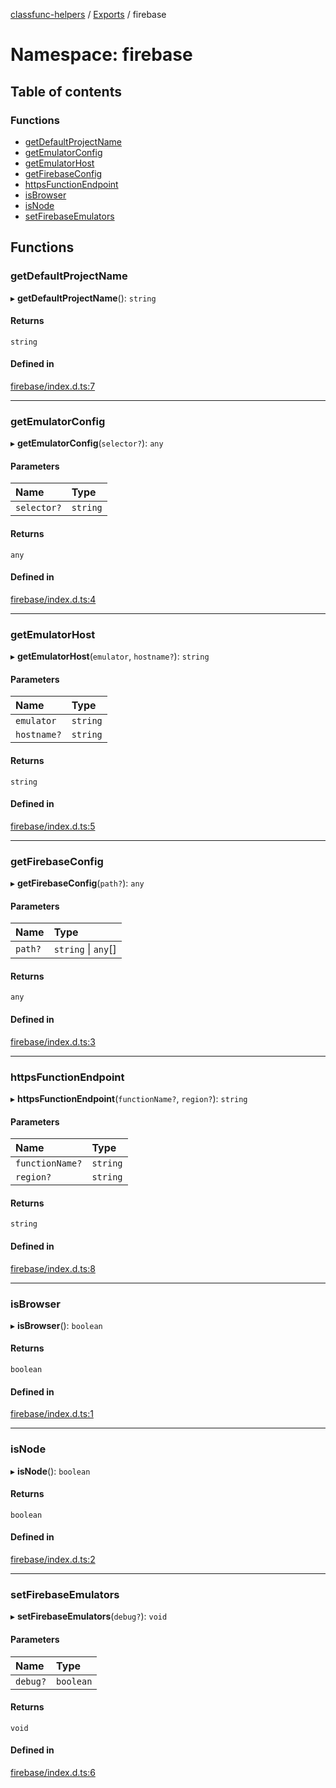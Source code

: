 [classfunc-helpers](../README.md) / [Exports](../modules.md) / firebase

# Namespace: firebase

## Table of contents

### Functions

- [getDefaultProjectName](firebase.md#getdefaultprojectname)
- [getEmulatorConfig](firebase.md#getemulatorconfig)
- [getEmulatorHost](firebase.md#getemulatorhost)
- [getFirebaseConfig](firebase.md#getfirebaseconfig)
- [httpsFunctionEndpoint](firebase.md#httpsfunctionendpoint)
- [isBrowser](firebase.md#isbrowser)
- [isNode](firebase.md#isnode)
- [setFirebaseEmulators](firebase.md#setfirebaseemulators)

## Functions

### getDefaultProjectName

▸ **getDefaultProjectName**(): `string`

#### Returns

`string`

#### Defined in

[firebase/index.d.ts:7](https://github.com/ClassFunc/classfunc-helpers/blob/5de563f/firebase/index.d.ts#L7)

___

### getEmulatorConfig

▸ **getEmulatorConfig**(`selector?`): `any`

#### Parameters

| Name | Type |
| :------ | :------ |
| `selector?` | `string` |

#### Returns

`any`

#### Defined in

[firebase/index.d.ts:4](https://github.com/ClassFunc/classfunc-helpers/blob/5de563f/firebase/index.d.ts#L4)

___

### getEmulatorHost

▸ **getEmulatorHost**(`emulator`, `hostname?`): `string`

#### Parameters

| Name | Type |
| :------ | :------ |
| `emulator` | `string` |
| `hostname?` | `string` |

#### Returns

`string`

#### Defined in

[firebase/index.d.ts:5](https://github.com/ClassFunc/classfunc-helpers/blob/5de563f/firebase/index.d.ts#L5)

___

### getFirebaseConfig

▸ **getFirebaseConfig**(`path?`): `any`

#### Parameters

| Name | Type |
| :------ | :------ |
| `path?` | `string` \| `any`[] |

#### Returns

`any`

#### Defined in

[firebase/index.d.ts:3](https://github.com/ClassFunc/classfunc-helpers/blob/5de563f/firebase/index.d.ts#L3)

___

### httpsFunctionEndpoint

▸ **httpsFunctionEndpoint**(`functionName?`, `region?`): `string`

#### Parameters

| Name | Type |
| :------ | :------ |
| `functionName?` | `string` |
| `region?` | `string` |

#### Returns

`string`

#### Defined in

[firebase/index.d.ts:8](https://github.com/ClassFunc/classfunc-helpers/blob/5de563f/firebase/index.d.ts#L8)

___

### isBrowser

▸ **isBrowser**(): `boolean`

#### Returns

`boolean`

#### Defined in

[firebase/index.d.ts:1](https://github.com/ClassFunc/classfunc-helpers/blob/5de563f/firebase/index.d.ts#L1)

___

### isNode

▸ **isNode**(): `boolean`

#### Returns

`boolean`

#### Defined in

[firebase/index.d.ts:2](https://github.com/ClassFunc/classfunc-helpers/blob/5de563f/firebase/index.d.ts#L2)

___

### setFirebaseEmulators

▸ **setFirebaseEmulators**(`debug?`): `void`

#### Parameters

| Name | Type |
| :------ | :------ |
| `debug?` | `boolean` |

#### Returns

`void`

#### Defined in

[firebase/index.d.ts:6](https://github.com/ClassFunc/classfunc-helpers/blob/5de563f/firebase/index.d.ts#L6)
